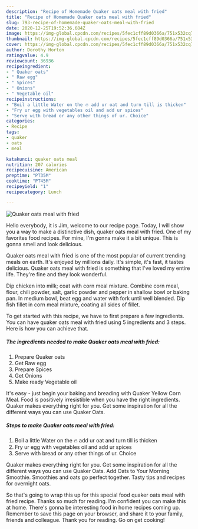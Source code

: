 ```yaml
---
description: "Recipe of Homemade Quaker oats meal with fried"
title: "Recipe of Homemade Quaker oats meal with fried"
slug: 793-recipe-of-homemade-quaker-oats-meal-with-fried
date: 2020-12-25T19:52:36.684Z
image: https://img-global.cpcdn.com/recipes/5fec1cff89d0366a/751x532cq70/quaker-oats-meal-with-fried-recipe-main-photo.jpg
thumbnail: https://img-global.cpcdn.com/recipes/5fec1cff89d0366a/751x532cq70/quaker-oats-meal-with-fried-recipe-main-photo.jpg
cover: https://img-global.cpcdn.com/recipes/5fec1cff89d0366a/751x532cq70/quaker-oats-meal-with-fried-recipe-main-photo.jpg
author: Dorothy Horton
ratingvalue: 4.9
reviewcount: 36936
recipeingredient:
- " Quaker oats"
- " Raw egg"
- " Spices"
- " Onions"
- " Vegetable oil"
recipeinstructions:
- "Boil a little Water on the 🔥 add ur oat and turn till is thicken"
- "Fry ur egg with vegetables oil and add ur spices"
- "Serve with bread or any other things of ur. Choice"
categories:
- Recipe
tags:
- quaker
- oats
- meal

katakunci: quaker oats meal 
nutrition: 207 calories
recipecuisine: American
preptime: "PT35M"
cooktime: "PT45M"
recipeyield: "1"
recipecategory: Lunch

---
```



![Quaker oats meal with fried](https://img-global.cpcdn.com/recipes/5fec1cff89d0366a/751x532cq70/quaker-oats-meal-with-fried-recipe-main-photo.jpg)

Hello everybody, it is Jim, welcome to our recipe page. Today, I will show you a way to make a distinctive dish, quaker oats meal with fried. One of my favorites food recipes. For mine, I'm gonna make it a bit unique. This is gonna smell and look delicious.

Quaker oats meal with fried is one of the most popular of current trending meals on earth. It's enjoyed by millions daily. It's simple, it's fast, it tastes delicious. Quaker oats meal with fried is something that I've loved my entire life. They're fine and they look wonderful.

Dip chicken into milk; coat with corn meal mixture. Combine corn meal, flour, chili powder, salt, garlic powder and pepper in shallow bowl or baking pan. In medium bowl, beat egg and water with fork until well blended. Dip fish fillet in corn meal mixture, coating all sides of fillet.


To get started with this recipe, we have to first prepare a few ingredients. You can have quaker oats meal with fried using 5 ingredients and 3 steps. Here is how you can achieve that.

<!--inarticleads1-->

##### The ingredients needed to make Quaker oats meal with fried:

1. Prepare  Quaker oats
1. Get  Raw egg
1. Prepare  Spices
1. Get  Onions
1. Make ready  Vegetable oil


It&#39;s easy - just begin your baking and breading with Quaker Yellow Corn Meal. Food is positively irresistible when you have the right ingredients. Quaker makes everything right for you. Get some inspiration for all the different ways you can use Quaker Oats. 

<!--inarticleads2-->

##### Steps to make Quaker oats meal with fried:

1. Boil a little Water on the 🔥 add ur oat and turn till is thicken
1. Fry ur egg with vegetables oil and add ur spices
1. Serve with bread or any other things of ur. Choice


Quaker makes everything right for you. Get some inspiration for all the different ways you can use Quaker Oats. Add Oats to Your Morning Smoothie. Smoothies and oats go perfect together. Tasty tips and recipes for overnight oats. 

So that's going to wrap this up for this special food quaker oats meal with fried recipe. Thanks so much for reading. I'm confident you can make this at home. There's gonna be interesting food in home recipes coming up. Remember to save this page on your browser, and share it to your family, friends and colleague. Thank you for reading. Go on get cooking!
